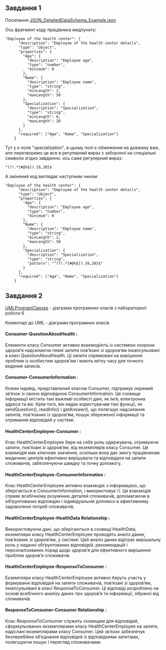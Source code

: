 ## Завдання 1
Посилання [JSON_DetailedDataSchema_Example.json](https://github.com/oleksandrblazhko/ai-211-el/blob/e0ad1f292628110120fe509b5d3b1bbd7b179b0f/2-SoftwareDesign/2.4-DetailedDataSchema/JSON_DetailedDataSchema_Example.json)<br>

Ось фрагмент коду працівника медпункту:

```
"Employee of the health center": {
      "description": "Employee of the health center details",
      "type": "object",
      "properties": {
        "Age": {
          "description": "Employee age",
          "type": "number",
          "minimum": 0
        },
        "Name": {
          "description": "Employee name",
          "type": "string",
          "minLength": 2,
          "maxLength": 50
        },
        "Specialization": {
          "description": "Specialization",
          "type": "string",
          "minLength": 6,
          "maxLength": 20
        }
      },
      "required": ["Age", "Name", "Specialization"]
    }
```

Тут у є поле "specialization", в цьому полі є обмеження на довжину вже, але перетворимо це все в регулярний вираз з забороної на спеціальні символи згідно завданню.
ось саме регулярний вираз:

`^(?!.*[#@%$]).{6,20}$`

А змінений код виглядає наступним чином:
```
"Employee of the health center": {
      "description": "Employee of the health center details",
      "type": "object",
      "properties": {
        "Age": {
          "description": "Employee age",
          "type": "number",
          "minimum": 0
        },
        "Name": {
          "description": "Employee name",
          "type": "string",
          "minLength": 2,
          "maxLength": 50
        },
        "Specialization": {
          "description": "Specialization",
          "type": "string",
          "pattern": "^(?!.*[#@%$]).{6,20}$"
        }
      },
      "required": ["Age", "Name", "Specialization"]
    }
```

## Завдання 2

[UMLProgramClasses](https://github.com/oleksandrblazhko/ai-211-el/tree/0843d70658b028db61ed29b1095a257eacb98af5/2-SoftwareDesign/2.5-UMLProgramClasses) - діаграма програмних класів з лабораторної роботи 6

Коментарі до UML - діаграми програмних класів

#### Consumer-QuestionAboutHealth :
Елементи класу Consumer активно взаємодіють із системою охорони здоров’я надсилаючи певні запити пов’язані зі здоров’ям інкапсульовані в класі QuestionAboutHealth. Ці запити спрямовані на вирішення проблем із особистим здоров’ям і мають мітку часу для точного ведення записів.

#### Consumer-ConsumerInformation :
Кожен індивід, представлений класом Consumer, підтримує окремий зв’язок зі своєю відповідною ConsumerInformation. Це сховище інформації містить такі важливі особисті дані, як ім’я, електронна адреса та вік. Крім того, він надає користувачам такі функції, як sendQuestion(), readInfo() і getAnswer(), що полегшує надсилання запитів, пов’язаних із здоров’ям, пошук збереженої інформації та отримання відповідей у системі.

#### HealthCenterEmployee-Consumer :
Клас HealthCenterEmployee бере на себе роль одержувача, отримуючи запити, пов’язані зі здоров’ям, від екземплярів класу Consumer. Ця взаємодія має ключове значення, оскільки вона дає змогу працівникам медичних центрів ефективно вирішувати та відповідати на запити споживачів, забезпечуючи швидку та точну допомогу.

#### HealthCenterEmployee-ConsumerInformation :
Клас HealthCenterEmployee активно взаємодіє з інформацією, що зберігається в ConsumerInformation, і використовує її. Ця взаємодія сприяє всебічному розумінню деталей споживачів, допомагаючи в обґрунтованих відповідях і індивідуальній допомозі в ефективному задоволенні потреб споживачів.

#### HealthCenterEmployee-HealthData Relationship :
Використовуючи дані, що зберігаються в сховищі HealthData, екземпляри класу HealthCenterEmployee проводять аналіз даних, пов’язаних зі здоров’ям, у системі. Цей аналіз даних відіграє вирішальну роль у наданні обґрунтованих відповідей, рекомендацій і персоналізованих порад щодо здоров’я для ефективного вирішення проблем здоров’я споживачів.

#### HealthCenterEmployee-ResponseToConsumer :
Екземпляри класу HealthCenterEmployee активно беруть участь у формуванні відповідей на запити споживачів, пов’язані зі здоров’ям, інкапсульовані в класі ResponseToConsumer. Ці відповіді розроблено на основі всебічного аналізу даних про здоров’я та інформації, зібраної від споживачів.

#### ResponseToConsumer-Consumer Relationship :
Клас ResponseToConsumer служить сховищем для відповідей, сформульованих екземплярами класу HealthCenterEmployee на запити, надіслані екземплярами класу Consumer. Цей зв’язок забезпечує безперебійне об’єднання відповідей із відповідними запитами, полегшуючи пошук і перегляд споживачами.
